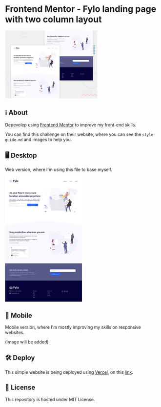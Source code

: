 # Frontend Mentor - Fylo landing page with two column layout

<img src="./design/desktop-preview.jpg" width="60%"/>

## ℹ About
Depevolep using [Frontend Mentor](https://frontendmentor.io) to improve my front-end skills.

You can find this challenge on their website, where you can see the `style-guide.md` and images to help you.

## 🖥 Desktop

Web version, where I'm using this file to base myself.

<img src="./design/desktop-design.jpg" width="50%"/>

## 📱 Mobile

Mobile version, where I'm mostly improving my skills on responsive websites.

(image will be added)

## 🛠 Deploy

This simple website is being deployed using [Vercel](https://vercel.com), on this [link](https://fylo-landing-page-with-two-column-layout-self.vercel.app).

## 📄 License

This repository is hosted under MIT License.
